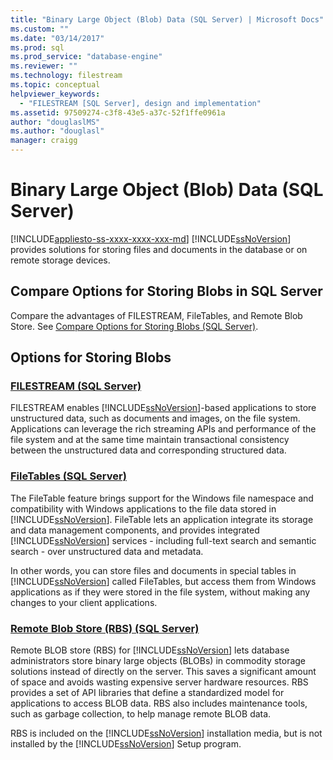 ```yaml
---
title: "Binary Large Object (Blob) Data (SQL Server) | Microsoft Docs"
ms.custom: ""
ms.date: "03/14/2017"
ms.prod: sql
ms.prod_service: "database-engine"
ms.reviewer: ""
ms.technology: filestream
ms.topic: conceptual
helpviewer_keywords: 
  - "FILESTREAM [SQL Server], design and implementation"
ms.assetid: 97509274-c3f8-43e5-a37c-52f1ffe0961a
author: "douglaslMS"
ms.author: "douglasl"
manager: craigg
---
```

# Binary Large Object (Blob) Data (SQL Server)
[!INCLUDE[appliesto-ss-xxxx-xxxx-xxx-md](../../includes/appliesto-ss-xxxx-xxxx-xxx-md.md)]
  [!INCLUDE[ssNoVersion](../../includes/ssnoversion-md.md)] provides solutions for storing files and documents in the database or on remote storage devices.  
  
## Compare Options for Storing Blobs in SQL Server

Compare the advantages of FILESTREAM, FileTables, and Remote Blob Store. See [Compare Options for Storing Blobs &#40;SQL Server&#41;](../../relational-databases/blob/compare-options-for-storing-blobs-sql-server.md).
  
##  Options for Storing Blobs  

### [FILESTREAM &#40;SQL Server&#41;](../../relational-databases/blob/filestream-sql-server.md)  

FILESTREAM enables [!INCLUDE[ssNoVersion](../../includes/ssnoversion-md.md)]-based applications to store unstructured data, such as documents and images, on the file system. Applications can leverage the rich streaming APIs and performance of the file system and at the same time maintain transactional consistency between the unstructured data and corresponding structured data.  
  
### [FileTables &#40;SQL Server&#41;](../../relational-databases/blob/filetables-sql-server.md)  

The FileTable feature brings support for the Windows file namespace and compatibility with Windows applications to the file data stored in [!INCLUDE[ssNoVersion](../../includes/ssnoversion-md.md)]. FileTable lets an application integrate its storage and data management components, and provides integrated [!INCLUDE[ssNoVersion](../../includes/ssnoversion-md.md)] services - including full-text search and semantic search - over unstructured data and metadata.  
  
 In other words, you can store files and documents in special tables in [!INCLUDE[ssNoVersion](../../includes/ssnoversion-md.md)] called FileTables, but access them from Windows applications as if they were stored in the file system, without making any changes to your client applications.  
  
### [Remote Blob Store &#40;RBS&#41; &#40;SQL Server&#41;](../../relational-databases/blob/remote-blob-store-rbs-sql-server.md)  

Remote BLOB store (RBS) for [!INCLUDE[ssNoVersion](../../includes/ssnoversion-md.md)] lets database administrators store binary large objects (BLOBs) in commodity storage solutions instead of directly on the server. This saves a significant amount of space and avoids wasting expensive server hardware resources. RBS provides a set of API libraries that define a standardized model for applications to access BLOB data. RBS also includes maintenance tools, such as garbage collection, to help manage remote BLOB data.  
  
 RBS is included on the [!INCLUDE[ssNoVersion](../../includes/ssnoversion-md.md)] installation media, but is not installed by the [!INCLUDE[ssNoVersion](../../includes/ssnoversion-md.md)] Setup program.  
  
  

